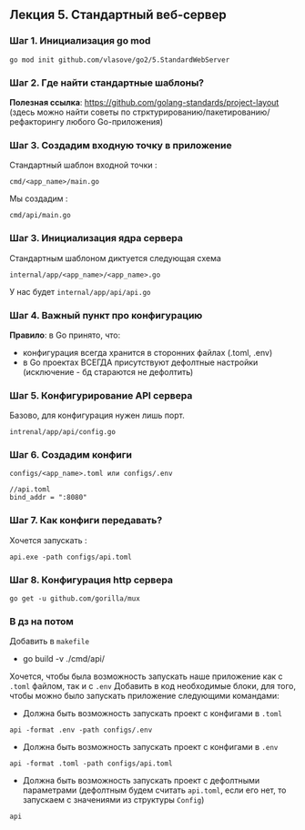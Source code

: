 ## Лекция 5. Стандартный веб-сервер

### Шаг 1. Инициализация go mod
```
go mod init github.com/vlasove/go2/5.StandardWebServer
```

### Шаг 2. Где найти стандартные шаблоны?
**Полезная ссылка**: https://github.com/golang-standards/project-layout (здесь можно найти советы по стрктурированию/пакетированию/рефакторингу любого Go-приложения)

### Шаг 3. Создадим входную точку в приложение
Стандартный шаблон входной точки :
```
cmd/<app_name>/main.go
```
Мы создадим :
```
cmd/api/main.go
```

### Шаг 3. Инициализация ядра сервера
Стандартным шаблоном диктуется следующая схема
```
internal/app/<app_name>/<app_name>.go
```
У нас будет ```internal/app/api/api.go```

### Шаг 4. Важный пункт про конфигурацию
**Правило**: в Go принято, что:
* конфигурация всегда хранится в сторонних файлах (.toml, .env) 
* в Go проектах ВСЕГДА присутствуют дефолтные настройки (исключение - бд стараются не дефолтить)

### Шаг 5. Конфигурирование API сервера
Базово, для конфигурация нужен лишь порт.
```
intrenal/app/api/config.go
```

### Шаг 6. Создадим конфиги 
```
configs/<app_name>.toml или configs/.env
```

```
//api.toml
bind_addr = ":8080"
```

### Шаг 7. Как конфиги передавать?
Хочется запускать :
```
api.exe -path configs/api.toml
```

### Шаг 8. Конфигурация http сервера
```
go get -u github.com/gorilla/mux
```

### В дз на потом
Добавить в ```makefile```
* go build -v ./cmd/api/


Хочется, чтобы была возможность запускать наше приложение как с ```.toml``` файлом, так и с ```.env```
Добавить в код необходимые блоки, для того, чтобы можно было запускать приложение следующими командами:
* Должна быть возможность запускать проект с конфигами в ```.toml```
```
api -format .env -path configs/.env
```
* Должна быть возможность запускать проект с конфигами в ```.env```
```
api -format .toml -path configs/api.toml
```
* Должна быть возможность запускать проект с дефолтными параметрами (дефолтным будем считать ```api.toml```, если его нет, то запускаем с значениями из структуры ```Config```)
```
api
```
